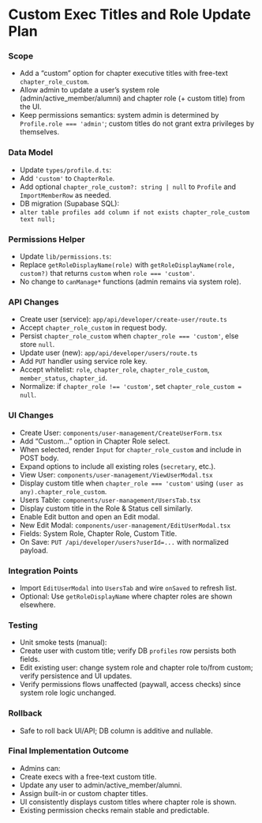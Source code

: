 # Custom Exec Titles and Role Update Plan

### Scope

- Add a “custom” option for chapter executive titles with free-text `chapter_role_custom`.
- Allow admin to update a user’s system role (admin/active_member/alumni) and chapter role (+ custom title) from the UI.
- Keep permissions semantics: system admin is determined by `Profile.role === 'admin'`; custom titles do not grant extra privileges by themselves.

### Data Model

- Update `types/profile.d.ts`:
- Add `'custom'` to `ChapterRole`.
- Add optional `chapter_role_custom?: string | null` to `Profile` and `ImportMemberRow` as needed.
- DB migration (Supabase SQL):
- `alter table profiles add column if not exists chapter_role_custom text null;`

### Permissions Helper

- Update `lib/permissions.ts`:
- Replace `getRoleDisplayName(role)` with `getRoleDisplayName(role, custom?)` that returns `custom` when `role === 'custom'`.
- No change to `canManage*` functions (admin remains via system role).

### API Changes

- Create user (service): `app/api/developer/create-user/route.ts`
- Accept `chapter_role_custom` in request body.
- Persist `chapter_role_custom` when `chapter_role === 'custom'`, else store `null`.
- Update user (new): `app/api/developer/users/route.ts`
- Add `PUT` handler using service role key.
- Accept whitelist: `role`, `chapter_role`, `chapter_role_custom`, `member_status`, `chapter_id`.
- Normalize: if `chapter_role !== 'custom'`, set `chapter_role_custom = null`.

### UI Changes

- Create User: `components/user-management/CreateUserForm.tsx`
- Add “Custom…” option in Chapter Role select.
- When selected, render `Input` for `chapter_role_custom` and include in POST body.
- Expand options to include all existing roles (`secretary`, etc.).
- View User: `components/user-management/ViewUserModal.tsx`
- Display custom title when `chapter_role === 'custom'` using `(user as any).chapter_role_custom`.
- Users Table: `components/user-management/UsersTab.tsx`
- Display custom title in the Role & Status cell similarly.
- Enable Edit button and open an Edit modal.
- New Edit Modal: `components/user-management/EditUserModal.tsx`
- Fields: System Role, Chapter Role, Custom Title.
- On Save: `PUT /api/developer/users?userId=...` with normalized payload.

### Integration Points

- Import `EditUserModal` into `UsersTab` and wire `onSaved` to refresh list.
- Optional: Use `getRoleDisplayName` where chapter roles are shown elsewhere.

### Testing

- Unit smoke tests (manual):
- Create user with custom title; verify DB `profiles` row persists both fields.
- Edit existing user: change system role and chapter role to/from custom; verify persistence and UI updates.
- Verify permissions flows unaffected (paywall, access checks) since system role logic unchanged.

### Rollback

- Safe to roll back UI/API; DB column is additive and nullable.

### Final Implementation Outcome

- Admins can:
- Create execs with a free-text custom title.
- Update any user to admin/active_member/alumni.
- Assign built-in or custom chapter titles.
- UI consistently displays custom titles where chapter role is shown.
- Existing permission checks remain stable and predictable.